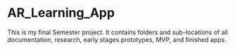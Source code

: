 # AR_Learning_App
This is my final Semester project. It contains folders and sub-locations of all documentation, research, early stages prototypes, MVP, and finished apps.
